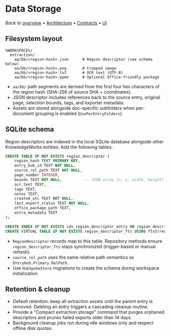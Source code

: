 # Data Storage

_Back to [overview](README.md)_ • [Architecture](architecture.md) • [Contracts](service-contracts.md) • [UI](ui-workflow.md)

## Filesystem layout
```
%WORKSPACE%/
  extraction/
    aa/bb/<region-hash>.json      # Region descriptor (see schema below)
    aa/bb/<region-hash>.png       # Cropped image
    aa/bb/<region-hash>.txt       # OCR text (UTF-8)
    aa/bb/<region-hash>.ppmx      # Optional Office-friendly package
```
- `aa/bb/` path segments are derived from the first four hex characters of the region hash (SHA-256 of source SHA + coordinates).
- JSON descriptor includes references back to the source entry, original page, selection bounds, tags, and exporter metadata.
- Assets are stored alongside doc-specific subfolders when per-document grouping is enabled (`UsePerEntryFolders`).

## SQLite schema
Region descriptors are indexed in the local SQLite database alongside other KnowledgeWorks entities. Add the following tables:

```sql
CREATE TABLE IF NOT EXISTS region_descriptor (
    region_hash TEXT PRIMARY KEY,
    entry_hub_id TEXT NOT NULL,
    source_rel_path TEXT NOT NULL,
    page_number INTEGER,
    bounds TEXT NOT NULL,          -- JSON array [x, y, width, height]
    ocr_text TEXT,
    tags TEXT,
    notes TEXT,
    created_utc TEXT NOT NULL,
    last_export_status TEXT NOT NULL,
    office_package_path TEXT,
    extra_metadata TEXT
);

CREATE INDEX IF NOT EXISTS idx_region_descriptor_entry ON region_descriptor(entry_hub_id);
CREATE VIRTUAL TABLE IF NOT EXISTS region_descriptor_fts USING fts5(region_hash, ocr_text, content='region_descriptor', content_rowid='rowid');
```

- `RegionDescriptor` records map to this table. Repository methods ensure `region_descriptor_fts` stays synchronized (trigger-based or manual refresh).
- `source_rel_path` uses the same relative path semantics as `EntryHub.Primary.RelPath`.
- Use `HubSpokeStore` migrations to create the schema during workspace initialization.

## Retention & cleanup
- Default retention: keep all extraction assets until the parent entry is removed. Deleting an entry triggers a cascading cleanup routine.
- Provide a "Compact extraction storage" command that purges orphaned descriptors and prunes failed exports older than 14 days.
- Background cleanup jobs run during idle windows only and respect offline disk quotas.
